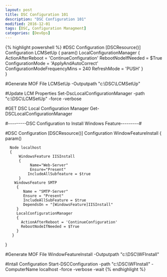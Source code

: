 ```yaml
---
layout: post
title: DSC Configuration 101
description: "DSC Configuration 101"
modified: 2016-12-01
tags: [DSC, Configuration Managment]
categories: [DevOps]
---
```



{% highlight powershell %}
#DSC Configuration
  [DSCResource()]
  Configuration LCMSetUp
  {
      param()
        LocalConfigurationManager
        {        
           ActionAfterReboot = 'ContinueConfiguration'
           RebootNodeIfNeeded = $True
           ConfigurationMode = 'ApplyAndAutoCorrect'
           ConfigurationModeFrequencyMins = 240
           RefreshMode = 'PUSH'
        }   
  }

  #Generate MOF File
  LCMSetUp -Outputpath "c:\DSC\LCMSetUp"

  #Update LCM Properties
  Set-DscLocalConfigurationManager -path "c:\DSC\LCMSetUp"  -force -verbose

  #GET DSC Local Configuration Manager
  Get-DSCLocalConfigurationManager 

#---------DSC Configuration to Install Windows Feature---------#

  #DSC Configuration
  [DSCResource()]
  Configuration WindowFeatureInstall
  {
      param()

      Node localhost
      {
          WindowsFeature IISInstall
          {
               Name="Web-Server"
               Ensure="Present"
              IncludeAllSubfeature = $true
          }
        WindowsFeature SMTP
         {
            Name = "SMTP-Server"          
            Ensure = "Present"
            IncludeAllSubFeature = $true
            DependsOn = "[WindowsFeature]IISInstall"
         }
         LocalConfigurationManager
         {        
           ActionAfterReboot = 'ContinueConfiguration'
           RebootNodeIfNeeded = $True
         }
       }
  }

   #Generate MOF File
   WindowFeatureInstall -Outputpath "c:\DSC\WFInstall"

   #Intall Configuration
   Start-DSCConfiguration -path "c:\DSC\WFInstall" -ComputerName localhost -force -verbose -wait
{% endhighlight %}